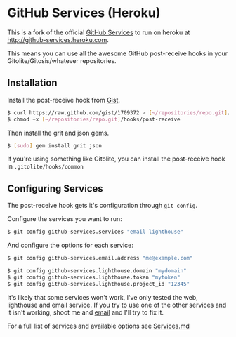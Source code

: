 # GitHub Services (Heroku)
This is a fork of the official [GitHub Services](https://github.com/github/github-services)
to run on heroku at <http://github-services.heroku.com>.

This means you can use all the awesome GitHub post-receive hooks in your
Gitolite/Gitosis/whatever repositories.

## Installation
Install the post-receive hook from [Gist](https://gist.github.com/1709372).

```bash
$ curl https://raw.github.com/gist/1709372 > [~/repositories/repo.git]/hooks/post-receive
$ chmod +x [~/repositories/repo.git]/hooks/post-receive
```

Then install the grit and json gems.

```bash
$ [sudo] gem install grit json
```

If you're using something like Gitolite, you can install the post-receive hook
in `.gitolite/hooks/common`

## Configuring Services
The post-receive hook gets it's configuration through `git config`.

Configure the services you want to run:

```bash
$ git config github-services.services "email lighthouse"
```

And configure the options for each service:

```bash
$ git config github-services.email.address "me@example.com"

$ git config github-services.lighthouse.domain "mydomain"
$ git config github-services.lighthouse.token "mytoken"
$ git config github-services.lighthouse.project_id "12345"
```

It's likely that some services won't work, I've only tested the web, lighthouse
and email service. If you try to use one of the other services and it isn't
working, shoot me and [email](mailto:eric@ejholmes.net) and I'll try to fix it.

For a full list of services and available options see
[Services.md](https://github.com/ejholmes/github-services-heroku/blob/master/Services.md)
